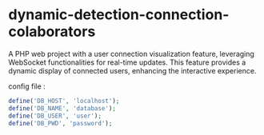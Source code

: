 # dynamic-detection-connection-colaborators
A PHP web project with a user connection visualization feature, leveraging WebSocket functionalities for real-time updates. This feature provides a dynamic display of connected users, enhancing the interactive experience.

config file :

```php
define('DB_HOST', 'localhost');
define('DB_NAME', 'database');
define('DB_USER', 'user');
define('DB_PWD', 'password');
```
